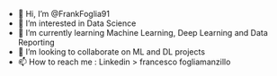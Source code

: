 - 👋 Hi, I’m @FrankFoglia91
- 👀 I’m interested in Data Science
- 🌱 I’m currently learning Machine Learning, Deep Learning and Data Reporting
- 💞️ I’m looking to collaborate on ML and DL projects
- 📫 How to reach me : Linkedin > francesco fogliamanzillo 

<!---
FrankFoglia91/FrankFoglia91 is a ✨ special ✨ repository because its `README.md` (this file) appears on your GitHub profile.
You can click the Preview link to take a look at your changes.
--->
